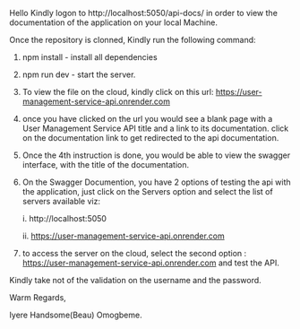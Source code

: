 Hello Kindly logon to http://localhost:5050/api-docs/ in order to view the documentation of the application on your local Machine.

Once the repository is clonned, Kindly run the following command:

1. npm install - install all dependencies
2. npm run dev - start the server.
3. To view the file on the cloud, kindly click on this url: https://user-management-service-api.onrender.com
4. once you have clicked on the url you would see a blank page with a User Management  Service API title and a link to its documentation. click on the documentation link to get redirected to the api documentation.
5. Once the 4th instruction is done, you would be able to view the swagger interface, with the title of the documentation.
6. On the Swagger Documention, you have 2 options of testing the api with the application, just click on the Servers option and select the list of servers available  viz:

   i. http://localhost:5050

   ii. https://user-management-service-api.onrender.com
7. to access the server on the cloud, select the second option : https://user-management-service-api.onrender.com and test the API.

Kindly take not of the validation on the username and the password.

Warm Regards,

Iyere Handsome(Beau) Omogbeme.
